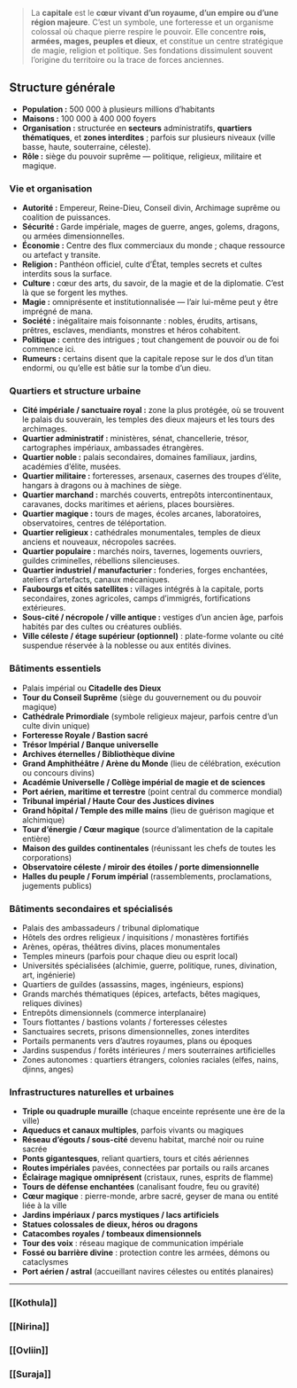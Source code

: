 >La **capitale** est le **cœur vivant d’un royaume, d’un empire ou d’une région majeure**.
>C’est un symbole, une forteresse et un organisme colossal où chaque pierre respire le pouvoir.
>Elle concentre **rois, armées, mages, peuples et dieux**, et constitue un centre stratégique de magie, religion et politique.
>Ses fondations dissimulent souvent l’origine du territoire ou la trace de forces anciennes.

## Structure générale
- **Population :** 500 000 à plusieurs millions d’habitants
- **Maisons :** 100 000 à 400 000 foyers
- **Organisation :** structurée en **secteurs** administratifs, **quartiers thématiques**, et **zones interdites** ; parfois sur plusieurs niveaux (ville basse, haute, souterraine, céleste).
- **Rôle :** siège du pouvoir suprême — politique, religieux, militaire et magique.

### Vie et organisation
- **Autorité :** Empereur, Reine-Dieu, Conseil divin, Archimage suprême ou coalition de puissances.
- **Sécurité :** Garde impériale, mages de guerre, anges, golems, dragons, ou armées dimensionnelles.
- **Économie :** Centre des flux commerciaux du monde ; chaque ressource ou artefact y transite.
- **Religion :** Panthéon officiel, culte d’État, temples secrets et cultes interdits sous la surface.
- **Culture :** cœur des arts, du savoir, de la magie et de la diplomatie. C’est là que se forgent les mythes.
- **Magie :** omniprésente et institutionnalisée — l’air lui-même peut y être imprégné de mana.
- **Société :** inégalitaire mais foisonnante : nobles, érudits, artisans, prêtres, esclaves, mendiants, monstres et héros cohabitent.
- **Politique :** centre des intrigues ; tout changement de pouvoir ou de foi commence ici.
- **Rumeurs :** certains disent que la capitale repose sur le dos d’un titan endormi, ou qu’elle est bâtie sur la tombe d’un dieu.

### Quartiers et structure urbaine
- **Cité impériale / sanctuaire royal :** zone la plus protégée, où se trouvent le palais du souverain, les temples des dieux majeurs et les tours des archimages.
- **Quartier administratif :** ministères, sénat, chancellerie, trésor, cartographes impériaux, ambassades étrangères.
- **Quartier noble :** palais secondaires, domaines familiaux, jardins, académies d’élite, musées.
- **Quartier militaire :** forteresses, arsenaux, casernes des troupes d’élite, hangars à dragons ou à machines de siège.
- **Quartier marchand :** marchés couverts, entrepôts intercontinentaux, caravanes, docks maritimes et aériens, places boursières.
- **Quartier magique :** tours de mages, écoles arcanes, laboratoires, observatoires, centres de téléportation.
- **Quartier religieux :** cathédrales monumentales, temples de dieux anciens et nouveaux, nécropoles sacrées.
- **Quartier populaire :** marchés noirs, tavernes, logements ouvriers, guildes criminelles, rébellions silencieuses.
- **Quartier industriel / manufacturier :** fonderies, forges enchantées, ateliers d’artefacts, canaux mécaniques.
- **Faubourgs et cités satellites :** villages intégrés à la capitale, ports secondaires, zones agricoles, camps d’immigrés, fortifications extérieures.
- **Sous-cité / nécropole / ville antique :** vestiges d’un ancien âge, parfois habités par des cultes ou créatures oubliés.
- **Ville céleste / étage supérieur (optionnel)** : plate-forme volante ou cité suspendue réservée à la noblesse ou aux entités divines.

### Bâtiments essentiels
- Palais impérial ou **Citadelle des Dieux**
- **Tour du Conseil Suprême** (siège du gouvernement ou du pouvoir magique)
- **Cathédrale Primordiale** (symbole religieux majeur, parfois centre d’un culte divin unique)
- **Forteresse Royale / Bastion sacré**
- **Trésor Impérial / Banque universelle**
- **Archives éternelles / Bibliothèque divine**
- **Grand Amphithéâtre / Arène du Monde** (lieu de célébration, exécution ou concours divins)
- **Académie Universelle / Collège impérial de magie et de sciences**
- **Port aérien, maritime et terrestre** (point central du commerce mondial)
- **Tribunal impérial / Haute Cour des Justices divines**
- **Grand hôpital / Temple des mille mains** (lieu de guérison magique et alchimique)
- **Tour d’énergie / Cœur magique** (source d’alimentation de la capitale entière)
- **Maison des guildes continentales** (réunissant les chefs de toutes les corporations)
- **Observatoire céleste / miroir des étoiles / porte dimensionnelle**
- **Halles du peuple / Forum impérial** (rassemblements, proclamations, jugements publics)

### Bâtiments secondaires et spécialisés
- Palais des ambassadeurs / tribunal diplomatique
- Hôtels des ordres religieux / inquisitions / monastères fortifiés
- Arènes, opéras, théâtres divins, places monumentales
- Temples mineurs (parfois pour chaque dieu ou esprit local)
- Universités spécialisées (alchimie, guerre, politique, runes, divination, art, ingénierie)
- Quartiers de guildes (assassins, mages, ingénieurs, espions)
- Grands marchés thématiques (épices, artefacts, bêtes magiques, reliques divines)
- Entrepôts dimensionnels (commerce interplanaire)
- Tours flottantes / bastions volants / forteresses célestes
- Sanctuaires secrets, prisons dimensionnelles, zones interdites
- Portails permanents vers d’autres royaumes, plans ou époques
- Jardins suspendus / forêts intérieures / mers souterraines artificielles
- Zones autonomes : quartiers étrangers, colonies raciales (elfes, nains, djinns, anges)

### Infrastructures naturelles et urbaines
- **Triple ou quadruple muraille** (chaque enceinte représente une ère de la ville)
- **Aqueducs et canaux multiples**, parfois vivants ou magiques
- **Réseau d’égouts / sous-cité** devenu habitat, marché noir ou ruine sacrée
- **Ponts gigantesques**, reliant quartiers, tours et cités aériennes
- **Routes impériales** pavées, connectées par portails ou rails arcanes
- **Éclairage magique omniprésent** (cristaux, runes, esprits de flamme)
- **Tours de défense enchantées** (canalisant foudre, feu ou gravité)
- **Cœur magique** : pierre-monde, arbre sacré, geyser de mana ou entité liée à la ville
- **Jardins impériaux / parcs mystiques / lacs artificiels**
- **Statues colossales de dieux, héros ou dragons**
- **Catacombes royales / tombeaux dimensionnels**
- **Tour des voix** : réseau magique de communication impériale
- **Fossé ou barrière divine** : protection contre les armées, démons ou cataclysmes
- **Port aérien / astral** (accueillant navires célestes ou entités planaires)

---

### [[Kothula]]

### [[Nirina]]

### [[Ovliin]]

### [[Suraja]]
